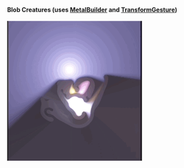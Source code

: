 #### Blob Creatures (uses [MetalBuilder](https://github.com/gadirom/MetalBuilder) and [TransformGesture](https://github.com/gadirom/TransformGesture))
<p align="left">
   <a href="https://github.com/gadirom/Art-in-Swift/blob/main/BlobCreatures.swiftpm"><img src="../GIFs/BlobCreatures.gif" alt="GIF"/>
</p> 
